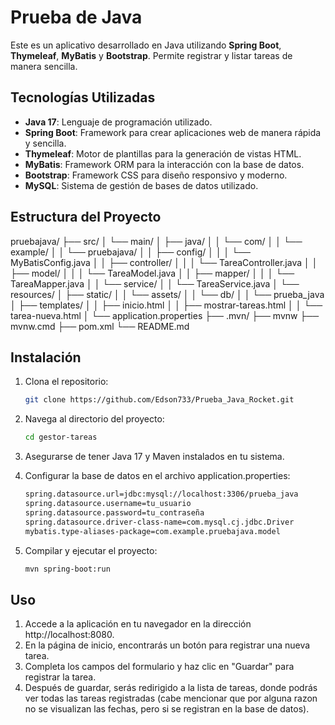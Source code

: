 # Prueba de Java

Este es un aplicativo  desarrollado en Java utilizando **Spring Boot**, **Thymeleaf**, **MyBatis** y **Bootstrap**. Permite registrar y listar tareas de manera sencilla.

## Tecnologías Utilizadas

- **Java 17**: Lenguaje de programación utilizado.
- **Spring Boot**: Framework para crear aplicaciones web de manera rápida y sencilla.
- **Thymeleaf**: Motor de plantillas para la generación de vistas HTML.
- **MyBatis**: Framework ORM para la interacción con la base de datos.
- **Bootstrap**: Framework CSS para diseño responsivo y moderno.
- **MySQL**: Sistema de gestión de bases de datos utilizado.

## Estructura del Proyecto
pruebajava/
├── src/
│    └── main/
│       ├── java/
│       │   └── com/
│       │       └── example/
│       │           └── pruebajava/
│       │               ├── config/
│       │               │   └── MyBatisConfig.java
│       │               ├── controller/
│       │               │   └── TareaController.java
│       │               ├── model/
│       │               │   └── TareaModel.java
│       │               ├── mapper/
│       │               │   └── TareaMapper.java
│       │               └── service/
│       │                   └── TareaService.java
│       └── resources/
│           ├── static/
│           │   └── assets/
│           │       └── db/
│           │           └── prueba_java
│           ├── templates/
│           │   ├── inicio.html
│           │   ├── mostrar-tareas.html
│           │   └── tarea-nueva.html
│           └── application.properties
├── .mvn/
├── mvnw
├── mvnw.cmd
├── pom.xml
└── README.md


## Instalación

1. Clona el repositorio:

   ```bash
   git clone https://github.com/Edson733/Prueba_Java_Rocket.git

2. Navega al directorio del proyecto:
   ```bash
   cd gestor-tareas

3. Asegurarse de tener Java 17 y Maven instalados en tu sistema.

4. Configurar la base de datos en el archivo application.properties:
   ```bash
   spring.datasource.url=jdbc:mysql://localhost:3306/prueba_java
   spring.datasource.username=tu_usuario
   spring.datasource.password=tu_contraseña
   spring.datasource.driver-class-name=com.mysql.cj.jdbc.Driver
   mybatis.type-aliases-package=com.example.pruebajava.model

5. Compilar y ejecutar el proyecto:
   ```bash
   mvn spring-boot:run

## Uso
1. Accede a la aplicación en tu navegador en la dirección http://localhost:8080.
2. En la página de inicio, encontrarás un botón para registrar una nueva tarea.
3. Completa los campos del formulario y haz clic en "Guardar" para registrar la tarea.
4. Después de guardar, serás redirigido a la lista de tareas, donde podrás ver todas las tareas registradas (cabe mencionar que por alguna razon no se visualizan las fechas, pero si se registran en la base de datos).